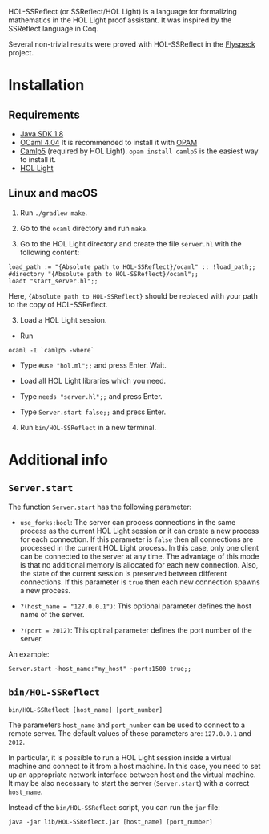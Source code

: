 HOL-SSReflect (or SSReflect/HOL Light) is a language for formalizing mathematics 
in the HOL Light proof assistant. It was inspired by the SSReflect language in Coq.

Several non-trivial results were proved with HOL-SSReflect in the 
[Flyspeck](https://github.com/flyspeck/flyspeck) project.

# Installation

## Requirements

 - [Java SDK 1.8](http://www.oracle.com/technetwork/java/javase/downloads/index.html)
 - [OCaml 4.04](http://ocaml.org/docs/install.html)
   It is recommended to install it with [OPAM](https://opam.ocaml.org/)
 - [Camlp5](https://camlp5.github.io/) (required by HOL Light). 
   `opam install camlp5` is the easiest way to install it.
 - [HOL Light](https://github.com/jrh13/hol-light)

## Linux and macOS

1) Run `./gradlew make`.

1) Go to the `ocaml` directory and run `make`.

2) Go to the HOL Light directory and create the file `server.hl` with the following content:
```
load_path := "{Absolute path to HOL-SSReflect}/ocaml" :: !load_path;;
#directory "{Absolute path to HOL-SSReflect}/ocaml";;
loadt "start_server.hl";;
```
Here, `{Absolute path to HOL-SSReflect}` should be replaced with your path to the
copy of HOL-SSReflect.

3) Load a HOL Light session.

 - Run
 ```
 ocaml -I `camlp5 -where`
 ```

- Type `#use "hol.ml";;` and press Enter. Wait.

- Load all HOL Light libraries which you need.

- Type `needs "server.hl";;` and press Enter.

- Type `Server.start false;;` and press Enter.
 
4) Run `bin/HOL-SSReflect` in a new terminal.

# Additional info

## `Server.start`

The function `Server.start` has the following parameter:
 
- `use_forks:bool`: The server can process connections in the same process 
as the current HOL Light session or it can create a new process for each connection.
If this parameter is `false` then all connections are processed in the current HOL Light
process. In this case, only one client can be connected to the server at any time. The advantage
of this mode is that no additional memory is allocated for each new connection. Also,
the state of the current session is preserved between different connections.
If this parameter is `true` then each new connection spawns a new process.

- `?(host_name = "127.0.0.1")`: This optional parameter defines the host name of the server.

- `?(port = 2012)`: This optinal parameter defines the port number of the server.

An example:
```
Server.start ~host_name:"my_host" ~port:1500 true;;
```

## `bin/HOL-SSReflect`

```
bin/HOL-SSReflect [host_name] [port_number]
```

The parameters `host_name` and `port_number` can be used to connect to a remote server. 
The default values of these parameters are: `127.0.0.1` and `2012`.

In particular, it is possible to run a HOL Light session inside a virtual machine and connect
to it from a host machine. In this case, you need to set up an appropriate network interface
between host and the virtual machine. It may be also necessary to start the server 
(`Server.start`) with a correct `host_name`.

Instead of the `bin/HOL-SSReflect` script, you can run the `jar` file:
```
java -jar lib/HOL-SSReflect.jar [host_name] [port_number]
```
